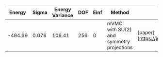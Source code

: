 | Energy  | Sigma | Energy Variance | DOF | Einf | Method                                   | Reference |
|---------|-------|-----------------|-----|------|------------------------------------------|-----------|
| -494.69 | 0.076 | 109.41          | 256 | 0    | mVMC with SU(2) and symmetry projections | [paper] (https://journals.aps.org/prx/abstract/10.1103/PhysRevX.11.041021) |
